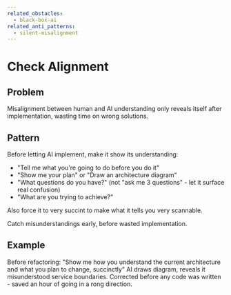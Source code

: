 ```yaml
---
related_obstacles:
  - black-box-ai
related_anti_patterns:
  - silent-misalignment
---
```


# Check Alignment

## Problem
Misalignment between human and AI understanding only reveals itself after implementation, wasting time on wrong solutions.

## Pattern
Before letting AI implement, make it show its understanding:
- "Tell me what you're going to do before you do it"
- "Show me your plan" or "Draw an architecture diagram"
- "What questions do you have?" (not "ask me 3 questions" - let it surface real confusion)
- "What are you trying to achieve?"

Also force it to very succint to make what it tells you very scannable.
 
Catch misunderstandings early, before wasted implementation. 

## Example
Before refactoring: "Show me how you understand the current architecture and what you plan to change, succinctly"
AI draws diagram, reveals it misunderstood service boundaries.
Corrected before any code was written - saved an hour of going in a rong direction.
